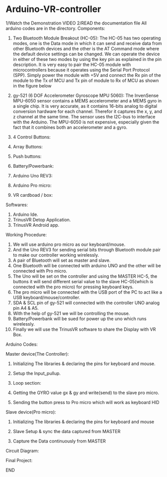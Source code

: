 # Arduino-VR-controller
 
1/Watch the Demonstration VIDEO
2/READ the documentation file 
All arduino codes are in the directory.
Components:
1. Two Bluetooth Module Breakout (HC-05): The HC-05 has two operating modes, one is the Data mode in which it can send and receive data from other Bluetooth devices and the other is the AT Command mode where the default device settings can be changed. We can operate the device in either of these two modes by using the key pin as explained in the pin description.
It is very easy to pair the HC-05 module with microcontrollers because it operates using the Serial Port Protocol (SPP). Simply power the module with +5V and connect the Rx pin of the module to the Tx of MCU and Tx pin of module to Rx of MCU as shown in the figure below
 
2. gy-521 (6 DOF Accelerometer Gyroscope  MPU 5060): The InvenSense MPU-6050 sensor contains a MEMS accelerometer and a MEMS gyro in a single chip. It is very accurate, as it contains 16-bits analog to digital conversion hardware for each channel. Therefor it captures the x, y, and z channel at the same time. The sensor uses the I2C-bus to interface with the Arduino.
The MPU-6050 is not expensive, especially given the fact that it combines both an accelerometer and a gyro.
 

3. 4 Control Buttons: 
 
4. Array Buttons:
 
5. Push buttons:
 
6. Battery/Powerbank:
 
7. Arduino Uno REV3:
  
8. Arduino Pro micro:
 

9. VR cardboad / box:
 
Softwares:
1.	Arduino Ide.
2.	TrinusVR Detop Application.
3.	TrinusVR Android app.

Working Procedure:
1.	We will use arduino pro micro as our keyboard/mouse.
2.	And the Uno REV3 for sending serial bits through Bluetooth module pair to make our controller working wirelessly.
3.	A pair of Bluetooth will set as master and slave.
4.	One Bluetooth will be connected with arduino UNO and the other will be connected with Pro micro.
5.	The Uno will be set on the controller and using the MASTER HC-5, the buttons it will send different serial value to the slave HC-05(which is connected with the pro micro) for pressing keyboard keys.
6.	The pro micro will be connected with the USB port of the PC to act like a USB keyboard/mouse/controller.
7.	SDA & SCL pin of gy-521 will connected with the controller UNO analog pin A4 & A5.
8.	With the help of gy-521 we will be controlling the mouse.
9.	Battery/Powerbank will be sued for power up the uno which runs wirelessly.
10.	Finally we will use the TrinusVR software to share the Display with VR Box.



Arduino Codes:

  Master device(The Controller):
1.	Initializing The libraries & declaring the pins for keyboard and mouse.
 


2.	Setup the Input_pullup.
 







3.	Loop section:
1.	Getting the GYRO value gx & gy and write(send) to the slave pro micro.
 




2.	Sending the button press to Pro micro which will work as keyboard HID 


 

Slave device(Pro micro):
1.	Initializing The libraries & declaring the pins for keyboard and mouse
 

2.	Slave Setup & sync the data captured from MASTER
 
3.	Capture the Data continuously from MASTER
 


Circuit Diagram:
 
Final Project:

 

END
